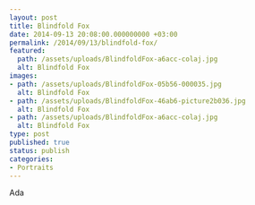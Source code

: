 ```yaml
---
layout: post
title: Blindfold Fox
date: 2014-09-13 20:08:00.000000000 +03:00
permalink: /2014/09/13/blindfold-fox/
featured:
  path: /assets/uploads/BlindfoldFox-a6acc-colaj.jpg
  alt: Blindfold Fox
images:
- path: /assets/uploads/BlindfoldFox-05b56-000035.jpg
  alt: Blindfold Fox
- path: /assets/uploads/BlindfoldFox-46ab6-picture2b036.jpg
  alt: Blindfold Fox
- path: /assets/uploads/BlindfoldFox-a6acc-colaj.jpg
  alt: Blindfold Fox
type: post
published: true
status: publish
categories:
- Portraits
---
```

Ada

